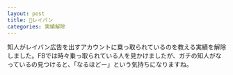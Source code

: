 ```yaml
---
layout: post
title: レイバン
categories: 実績解除
---
```


知人がレイバン広告を出すアカウントに乗っ取られているのを教える実績を解除しました。FBでは時々乗っ取られている人を見かけましたが、ガチの知人がなっているの見つけると、「なるほどー」という気持ちになりますね。
